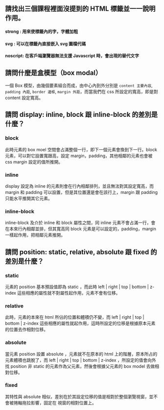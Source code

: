 ## 請找出三個課程裡面沒提到的 HTML 標籤並一一說明作用。

#### strong : 用來使標籤內的字，字體加粗
####  svg : 可以在標籤內直接嵌入 svg 圖檔代碼  
#### noscript: 在客戶端瀏覽器無法支援 Javascript 時，會出現的替代文字

## 請問什麼是盒模型（box modal）
一個 Box 模型，由幾個要素組合而成，由中心內到外分別是 ```content 主要內容```, ```padding 內距```, ```border 邊框```, ```margin 外距```，而當我們在 css 所設定的寬高，即是對 content 設定寬高。



## 請問 display: inline, block 跟 inline-block 的差別是什麼？

### block
此時元素的 box moel 空間會占滿整個一行，即下一個元素會換到下一行。block 元素，可以對它設置寬跟高，設定 margin，padding，其他相鄰的元素也會被 css margin 設定的值所推開。
### inline
display 設定為 inline 的元素則會在行內相鄰排列，並且無法對其設定寬高，而 margin 和 padding 可以設置，但是其位置還是會在該行上，margin 跟 padding 只能水平推開其它元素。
### inline-block
inline-block 及介於 inline 和 block 屬性之間，同 inline 元素不會占滿一行，會在本來行內相鄰並排，但其寬高同 block 元素是可以設定的，padding，margin 一樣起作用，把相鄰元素推開。



## 請問 position: static, relative, absolute 跟 fixed 的差別是什麼？

### static
元素的 position 基本預設值即為 static ，而此時 left | right | top | bottom | z-index 這些相應的屬性就不對屬性起作用，元素不會有位移。

### relative
此時，元素的本來在 html 所佔的位置和體積仍不變，而 left | right | top | bottom | z-index 這些相應的屬性就起作用，這時所設定的位移是根據原本元素的位置去作相對位移。

### absolute
當元素 position 設置 absolute ，元素就不在原本的 html 上的階層，原本所占的元素體積也跳脫了，而 left | right | top | bottom | z-index ，所設定的值會向外找 position 非 static 的元素作為父元素，然後會根據父元素的 box model 去做相對位移。

### fixed
其特性與 absolute 相似，差別在於其設定位移的值是相對於整個瀏覽視窗，並不會被捲軸拖拉影響，固定在
視窗的相對位置上。




